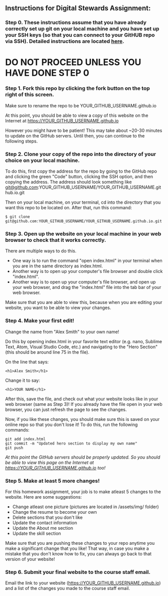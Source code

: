 ## Instructions for Digital Stewards Assignment:

### Step 0. These instructions assume that you have already correctly set up git on your local machine and you have set up your SSH keys (so that you can connect to your GitHUB repo via SSH). Detailed instructions are located [here](https://docs.google.com/presentation/d/1WQ7kg2BZcT4q2eRUagD16HmQYM4X0hoAlxx7SyDAmvE/edit#slide=id.gcc333d0bf4_0_6).

# DO NOT PROCEED UNLESS YOU HAVE DONE STEP 0

### Step 1. Fork this repo by clicking the fork button on the top right of this screen.

Make sure to rename the repo to be YOUR\_GITHUB\_USERNAME.github.io

At this point, you should be able to view a copy of this website on the Internet at https://YOUR_GITHUB_USERNAME.github.io

However you might have to be patient! This may take about ~20-30 minutes to update on the GitHub servers. Until then, you can continue to the following steps.

### Step 2. Clone your copy of the repo into the directory of your choice on your local machine.

To do this, first copy the address for the repo by going to the GitHub repo and clicking the green "Code" button, clicking the SSH option, and then copying the address. The address should look something like git@github.com:YOUR\_GITHUB\_USERNAME/YOUR_GITHUB_USERNAME.github.io.git

Then on your local machine, on your terminal, cd into the directory that you want this repo to be located on. After that, run this command:

	$ git clone git@github.com:YOUR_GITHUB_USERNAME/YOUR_GITHUB_USERNAME.github.io.git

### Step 3. Open up the website on your local machine in your web browser to check that it works correctly.

There are multiple ways to do this. 

- One way is to run the command "open index.html" in your terminal when you are in the same directory as index.html. 
- Another way is to open up your computer's file browser and double click "index.html".
- Another way is to open up your computer's file browser, and open up your web browser, and drag the "index.html" file into the tab bar of your web browser.

Make sure that you are able to view this, because when you are editing your website, you want to be able to view your changes.

### Step 4. Make your first edit! 

Change the name from "Alex Smith" to your own name! 

Do this by opening index.html in your favorite text editor (e.g. nano, Sublime Text, Atom, Visual Studio Code, etc.) and navigating to the "Hero Section" (this should be around line 75 in the file).

On the line that says:
```
<h1>Alex Smith</h1>
```
Change it to say:
```
<h1>YOUR NAME</h1>
```

After this, save the file, and check out what your website looks like in your web browser (same as Step 3)! If you already have the file open in your web browser, you can just refresh the page to see the changes.

Now, if you like these changes, you should make sure this is saved on your online repo so that you don't lose it! To do this, run the following commands:

	git add index.html
	git commit -m "Updated hero section to display my own name"
	git push

*At this point the GitHub servers should be properly updated. So you should be able to view this page on the Internet at https://YOUR_GITHUB_USERNAME.github.io too!*

### Step 5. Make at least 5 more changes!

For this homework assignment, your job is to make atleast 5 changes to the website. Here are some suggestions:

- Change atleast one picture (pictures are located in /assets/img/ folder)
- Change the resume to become your own
- Delete sections that you don't like 
- Update the contact information
- Update the About me section
- Update the skill section

Make sure that you are pushing these changes to your repo anytime you make a significant change that you like! That way, in case you make a mistake that you don't know how to fix, you can always go back to that version of your website!

### Step 6. Submit your final website to the course staff email.

Email the link to your website (https://YOUR_GITHUB_USERNAME.github.io) and a list of the changes you made to the course staff email.

